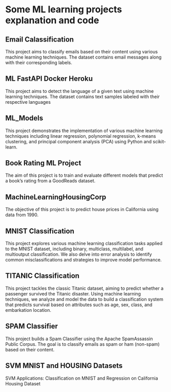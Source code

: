 # Some ML learning projects explanation and code

## Email Calassification
This project aims to classify emails based on their content using various machine learning techniques. 
The dataset contains email messages along with their corresponding labels.

## ML FastAPI Docker Heroku 
This project aims to detect the language of a given text using machine learning techniques. The dataset
contains text samples labeled with their respective languages

## ML_Models
This project demonstrates the implementation of various machine learning techniques including linear 
regression, polynomial regression, k-means clustering, and principal component analysis (PCA) using 
Python and scikit-learn.

## Book Rating ML Project 
The aim of this project is to train and evaluate different models that predict a book’s rating from 
a GoodReads dataset.

## MachineLearningHousingCorp
The objective of this project is to predict house prices in California using data from 1990.

## MNIST Classification
This project explores various machine learning classification tasks applied to the MNIST dataset, 
including binary, multiclass, multilabel, and multioutput classification. We also delve into error 
analysis to identify common misclassifications and strategies to improve model performance.

## TITANIC Classification
This project tackles the classic Titanic dataset, aiming to predict whether a passenger survived 
the Titanic disaster. Using machine learning techniques, we analyze and model the data to build 
a classification system that predicts survival based on attributes such as age, sex, class, 
and embarkation location.

## SPAM Classifier
This project builds a Spam Classifier using the Apache SpamAssassin Public Corpus. The goal is 
to classify emails as spam or ham (non-spam) based on their content.

## SVM MNIST and HOUSING Datasets
SVM Applications: Classification on MNIST and Regression on California Housing Dataset

